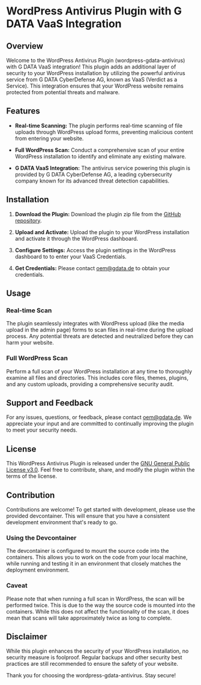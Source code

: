 # WordPress Antivirus Plugin with G DATA VaaS Integration

## Overview

Welcome to the WordPress Antivirus Plugin (wordpress-gdata-antivirus) with G DATA VaaS integration! This plugin adds an additional layer of security to your WordPress installation by utilizing the powerful antivirus service from G DATA CyberDefense AG, known as VaaS (Verdict as a Service). This integration ensures that your WordPress website remains protected from potential threats and malware.

## Features

- **Real-time Scanning:** The plugin performs real-time scanning of file uploads through WordPress upload forms, preventing malicious content from entering your website.
  
- **Full WordPress Scan:** Conduct a comprehensive scan of your entire WordPress installation to identify and eliminate any existing malware.

- **G DATA VaaS Integration:** The antivirus service powering this plugin is provided by G DATA CyberDefense AG, a leading cybersecurity company known for its advanced threat detection capabilities.

## Installation

1. **Download the Plugin:** Download the plugin zip file from the [GitHub repository](https://github.com/GDATASoftwareAG/wordpress-gdata-antivirus).

2. **Upload and Activate:** Upload the plugin to your WordPress installation and activate it through the WordPress dashboard.

3. **Configure Settings:** Access the plugin settings in the WordPress dashboard to to enter your VaaS Credentials.

4. **Get Credentials:** Please contact oem@gdata.de to obtain your credentials.

## Usage

### Real-time Scan

The plugin seamlessly integrates with WordPress upload (like the media upload in the admin page) forms to scan files in real-time during the upload process. Any potential threats are detected and neutralized before they can harm your website.

### Full WordPress Scan

Perform a full scan of your WordPress installation at any time to thoroughly examine all files and directories. This includes core files, themes, plugins, and any custom uploads, providing a comprehensive security audit.

## Support and Feedback

For any issues, questions, or feedback, please contact oem@gdata.de. We appreciate your input and are committed to continually improving the plugin to meet your security needs.

## License

This WordPress Antivirus Plugin is released under the [GNU General Public License v3.0](https://github.com/GDATASoftwareAG/wordpress-gdata-antivirus/blob/main/LICENSE). Feel free to contribute, share, and modify the plugin within the terms of the license.

## Contribution

Contributions are welcome! To get started with development, please use the provided devcontainer. This will ensure that you have a consistent development environment that's ready to go.

### Using the Devcontainer

The devcontainer is configured to mount the source code into the containers. This allows you to work on the code from your local machine, while running and testing it in an environment that closely matches the deployment environment.

### Caveat

Please note that when running a full scan in WordPress, the scan will be performed twice. This is due to the way the source code is mounted into the containers. While this does not affect the functionality of the scan, it does mean that scans will take approximately twice as long to complete.

## Disclaimer

While this plugin enhances the security of your WordPress installation, no security measure is foolproof. Regular backups and other security best practices are still recommended to ensure the safety of your website.

Thank you for choosing the wordpress-gdata-antivirus. Stay secure!